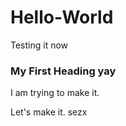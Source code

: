 # Hello-World
Testing it now 
<!DOCTYPE html>
<html>
<body>
<h3>My First Heading yay</h3>
<p>I am trying to make it.</p>
</body>
</html>
Let's make it. 
sezx
